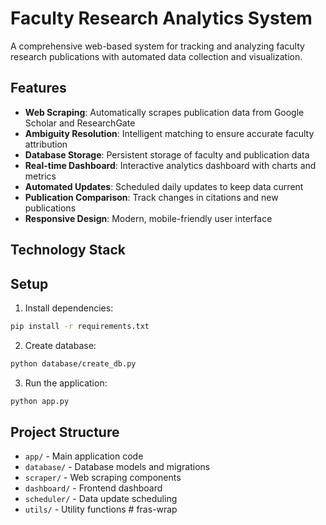 # Faculty Research Analytics System

A comprehensive web-based system for tracking and analyzing faculty research publications with automated data collection and visualization.

## Features

- **Web Scraping**: Automatically scrapes publication data from Google Scholar and ResearchGate
- **Ambiguity Resolution**: Intelligent matching to ensure accurate faculty attribution
- **Database Storage**: Persistent storage of faculty and publication data
- **Real-time Dashboard**: Interactive analytics dashboard with charts and metrics
- **Automated Updates**: Scheduled daily updates to keep data current
- **Publication Comparison**: Track changes in citations and new publications
- **Responsive Design**: Modern, mobile-friendly user interface

## Technology Stack
## Setup

1. Install dependencies:
```bash
pip install -r requirements.txt
```

2. Create database:
```bash
python database/create_db.py
```

3. Run the application:
```bash
python app.py
```

## Project Structure

- `app/` - Main application code
- `database/` - Database models and migrations
- `scraper/` - Web scraping components
- `dashboard/` - Frontend dashboard
- `scheduler/` - Data update scheduling
- `utils/` - Utility functions
#   f r a s - w r a p  
 